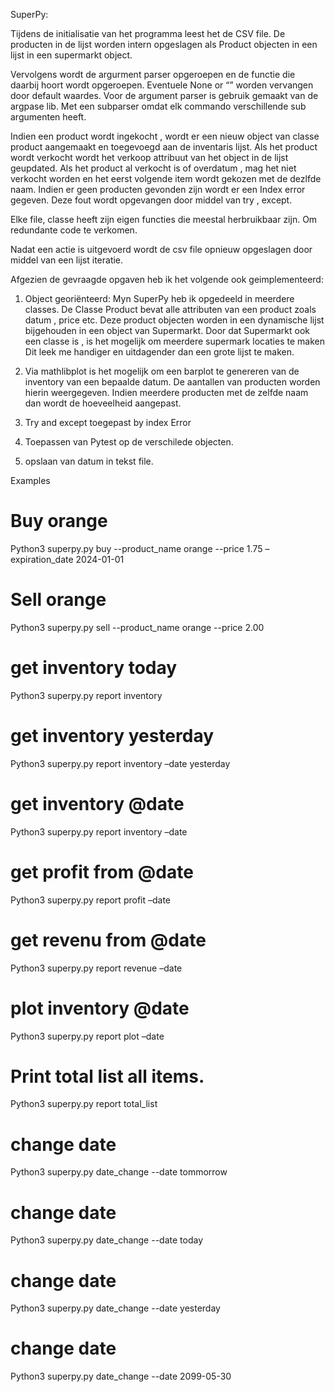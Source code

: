 SuperPy:

Tijdens de initialisatie van het programma leest het de CSV file. De producten in de lijst worden intern opgeslagen als Product objecten in een lijst in een supermarkt object.

Vervolgens  wordt de argurment parser opgeroepen en de functie die daarbij hoort wordt opgeroepen. Eventuele None or “” worden vervangen door default waardes. Voor de argument parser is gebruik gemaakt van de argpase lib. Met een subparser omdat elk commando verschillende sub argumenten heeft.

Indien een product wordt ingekocht , wordt er een nieuw object van classe product aangemaakt en toegevoegd aan de inventaris lijst. Als het product wordt verkocht wordt het verkoop attribuut van het object in de lijst geupdated. Als het product al verkocht is of overdatum , mag het niet verkocht worden en het eerst volgende item wordt gekozen met de dezlfde naam. Indien er geen producten gevonden zijn wordt er een Index error gegeven. Deze fout wordt opgevangen door middel van try , except.

Elke file, classe heeft zijn eigen functies die meestal herbruikbaar zijn. Om redundante code te verkomen.

Nadat een actie is uitgevoerd wordt de csv file opnieuw opgeslagen door middel van een lijst iteratie.

Afgezien de gevraagde opgaven heb ik het volgende ook geimplementeerd:
 
1)	Object georiënteerd:
    Myn SuperPy heb ik opgedeeld in meerdere classes. 
    De Classe Product bevat alle attributen van een product zoals datum , price etc.
    Deze product objecten  worden in een dynamische lijst bijgehouden in een object van Supermarkt.
    Door dat Supermarkt ook een classe is , is het mogelijk om meerdere supermark locaties te maken
    Dit leek me handiger en uitdagender dan een grote lijst te maken. 

2)	Via mathlibplot is het mogelijk om een barplot te genereren van de inventory van een bepaalde datum. De aantallen van producten 
    worden hierin weergegeven. Indien meerdere producten met de zelfde naam dan wordt de hoeveelheid aangepast.
3)	Try and except toegepast by index Error
4)	Toepassen van Pytest op de verschilede objecten.
5)  opslaan van datum in tekst file.


Examples

# Buy orange 
Python3 superpy.py buy --product_name orange  --price 1.75 –expiration_date 2024-01-01

# Sell orange
Python3 superpy.py sell --product_name orange  --price 2.00  

# get inventory today
Python3 superpy.py report inventory 

# get inventory yesterday
Python3 superpy.py report inventory –date yesterday

# get inventory @date 
Python3 superpy.py report inventory –date <date>

# get profit from @date 
Python3 superpy.py report profit  –date <date>

# get revenu from @date 
Python3 superpy.py report revenue  –date <date>

# plot inventory @date 
Python3 superpy.py report plot –date <date>

# Print total list all items. 
Python3 superpy.py report total_list

# change date
Python3 superpy.py date_change --date tommorrow

# change date
Python3 superpy.py date_change --date today

# change date
Python3 superpy.py date_change --date yesterday

# change date
Python3 superpy.py date_change --date 2099-05-30
